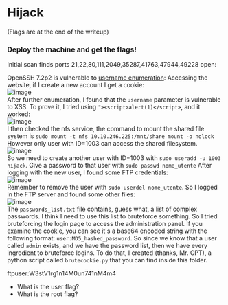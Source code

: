 # Hijack
(Flags are at the end of the writeup)

### Deploy the machine and get the flags!
Initial scan finds ports 21,22,80,111,2049,35287,41763,47944,49228 open:


OpenSSH 7.2p2 is vulnerable to [username enumeration](https://www.exploit-db.com/exploits/40136):
Accessing the website, if I create a new account I get a cookie:<br />
![image](https://github.com/user-attachments/assets/07cd2b1c-3a67-4fa3-998b-3555af60dce1)<br />
After further enumeration, I found that the `username` parameter is vulnerable to XSS. To prove it, I tried using `"><script>alert(1)</script>`, and it worked:<br />
![image](https://github.com/user-attachments/assets/556f544c-3bd3-4857-a0cf-f4aa1832e42e)<br />
I then checked the nfs service, the command to mount the shared file system is `sudo mount -t nfs 10.10.246.225:/mnt/share mount -o nolock`<br />
However only user with ID=1003 can access the shared filesystem.<br />
![image](https://github.com/user-attachments/assets/d84ec36c-483b-4c3f-a340-3b988fa4d12b)<br />
So we need to create another user with ID=1003 with `sudo useradd -u 1003 hijack`. Give a password to that user with `sudo passwd nome_utente`
After logging with the new user, I found some FTP credentials:<br />
![image](https://github.com/user-attachments/assets/762f5a5e-ebee-4a1c-97f9-a2bf1db0456f)<br />
Remember to remove the user with `sudo userdel nome_utente`. So I logged in the FTP server and found some other files:<br />
![image](https://github.com/user-attachments/assets/a3237956-df3d-4696-956c-0639f520f66d)<br />
The `passwords_list.txt` file contains, guess what, a list of complex passwords. I think I need to use this list to bruteforce something. So I tried bruteforcing the login page to access the administration panel. 
If you examine the cookie, you can see it's a base64 encoded string with the following format: `user:MD5_hashed_password`. So since we know that a user called `admin` exists, and we have the password list, then we have every ingredient to bruteforce logins.
To do that, I created (thanks, Mr. GPT), a python script called `brutecookie.py` that you can find inside this folder.



ftpuser:W3stV1rg1n14M0un741nM4m4

- What is the user flag?
- What is the root flag?
